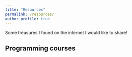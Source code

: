```yaml
---
title: "Resources"
permalink: /resources/
author_profile: true
---
```


Some treasures I found on the internet I would like to share!

## Programming courses

